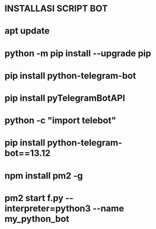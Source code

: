 # INSTALLASI SCRIPT BOT

# apt update
# python -m pip install --upgrade pip
# pip install python-telegram-bot
# pip install pyTelegramBotAPI
# python -c "import telebot"
# pip install python-telegram-bot==13.12
# npm install pm2 -g
# pm2 start f.py --interpreter=python3 --name my_python_bot
